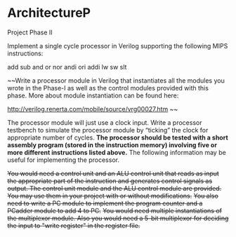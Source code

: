 ArchitectureP
=============

Project Phase II

Implement a single cycle processor in Verilog supporting the following MIPS instructions:

add
sub
and
or
nor
andi
ori
addi
lw
sw
slt
 

~~Write a processor module in Verilog that instantiates all the modules you wrote in the Phase-I as well as the control modules provided with this phase. More about module instantiation can be found here:

http://verilog.renerta.com/mobile/source/vrg00027.htm ~~

The processor module will just use a clock input. Write a processor testbench to simulate the processor module by “ticking” the clock for appropriate number of cycles. **The processor should be tested with a short assembly program (stored in the instruction memory) involving five or more different instructions listed above.** The following information may be useful for implementing the processor.

~~You would need a control unit and an ALU control unit that reads as input the appropriate part of the instruction and generates control signals as output. The control unit module and the ALU control module are provided. You may use them in your project with or without modifications.~~
~~You also need to write a PC module to implement the program counter and a PCadder module to add 4 to PC.~~
~~You would need multiple instantiations of the multiplexor module. Also you would need a 5-bit multiplexor for deciding the input to "write register" in the register file.~~
